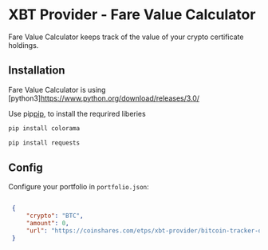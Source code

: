 # XBT Provider - Fare Value Calculator
Fare Value Calculator keeps track of the value of your crypto certificate holdings.


## Installation
Fare Value Calculator is using [python3]https://www.python.org/download/releases/3.0/  


Use pip[pip](https://pip.pypa.io/en/stable/), to install the requrired liberies
```bash
pip install colorama
```
```bash
pip install requests
```

## Config

Configure your portfolio in `portfolio.json`:

   ```json
 
    {
        "crypto": "BTC",
        "amount": 0,
        "url": "https://coinshares.com/etps/xbt-provider/bitcoin-tracker-one"
    }
   ```
